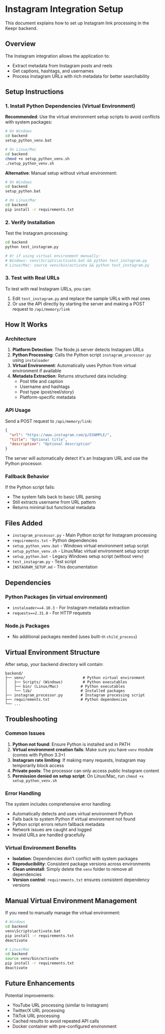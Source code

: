 # Instagram Integration Setup

This document explains how to set up Instagram link processing in the Keepr backend.

## Overview

The Instagram integration allows the application to:
- Extract metadata from Instagram posts and reels
- Get captions, hashtags, and usernames
- Process Instagram URLs with rich metadata for better searchability

## Setup Instructions

### 1. Install Python Dependencies (Virtual Environment)

**Recommended**: Use the virtual environment setup scripts to avoid conflicts with system packages:

```bash
# On Windows
cd backend
setup_python_venv.bat

# On Linux/Mac
cd backend
chmod +x setup_python_venv.sh
./setup_python_venv.sh
```

**Alternative**: Manual setup without virtual environment:
```bash
# On Windows
cd backend
setup_python.bat

# On Linux/Mac
cd backend
pip install -r requirements.txt
```

### 2. Verify Installation

Test the Instagram processing:

```bash
cd backend
python test_instagram.py

# Or if using virtual environment manually:
# Windows: venv\Scripts\activate.bat && python test_instagram.py
# Linux/Mac: source venv/bin/activate && python test_instagram.py
```

### 3. Test with Real URLs

To test with real Instagram URLs, you can:

1. Edit `test_instagram.py` and replace the sample URLs with real ones
2. Or use the API directly by starting the server and making a POST request to `/api/memory/link`

## How It Works

### Architecture

1. **Platform Detection**: The Node.js server detects Instagram URLs
2. **Python Processing**: Calls the Python script `instagram_processor.py` using `instaloader`
3. **Virtual Environment**: Automatically uses Python from virtual environment if available
4. **Metadata Extraction**: Returns structured data including:
   - Post title and caption
   - Username and hashtags
   - Post type (post/reel/story)
   - Platform-specific metadata

### API Usage

Send a POST request to `/api/memory/link`:

```json
{
  "url": "https://www.instagram.com/p/EXAMPLE/",
  "title": "Optional title",
  "description": "Optional description"
}
```

The server will automatically detect it's an Instagram URL and use the Python processor.

### Fallback Behavior

If the Python script fails:
- The system falls back to basic URL parsing
- Still extracts username from URL pattern
- Returns minimal but functional metadata

## Files Added

- `instagram_processor.py` - Main Python script for Instagram processing
- `requirements.txt` - Python dependencies
- `setup_python_venv.bat` - Windows virtual environment setup script
- `setup_python_venv.sh` - Linux/Mac virtual environment setup script
- `setup_python.bat` - Legacy Windows setup script (without venv)
- `test_instagram.py` - Test script
- `INSTAGRAM_SETUP.md` - This documentation

## Dependencies

### Python Packages (in virtual environment)
- `instaloader==4.10.3` - For Instagram metadata extraction
- `requests==2.31.0` - For HTTP requests

### Node.js Packages
- No additional packages needed (uses built-in `child_process`)

## Virtual Environment Structure

After setup, your backend directory will contain:
```
backend/
├── venv/                          # Python virtual environment
│   ├── Scripts/ (Windows)         # Python executables
│   ├── bin/ (Linux/Mac)          # Python executables
│   └── lib/                      # Installed packages
├── instagram_processor.py        # Instagram processing script
├── requirements.txt              # Python dependencies
└── ...
```

## Troubleshooting

### Common Issues

1. **Python not found**: Ensure Python is installed and in PATH
2. **Virtual environment creation fails**: Make sure you have `venv` module (comes with Python 3.3+)
3. **Instagram rate limiting**: If making many requests, Instagram may temporarily block access
4. **Private posts**: The processor can only access public Instagram content
5. **Permission denied on setup script**: On Linux/Mac, run `chmod +x setup_python_venv.sh`

### Error Handling

The system includes comprehensive error handling:
- Automatically detects and uses virtual environment Python
- Falls back to system Python if virtual environment not found
- Python script errors return fallback metadata
- Network issues are caught and logged
- Invalid URLs are handled gracefully

### Virtual Environment Benefits

- **Isolation**: Dependencies don't conflict with system packages
- **Reproducibility**: Consistent package versions across environments
- **Clean uninstall**: Simply delete the `venv` folder to remove all dependencies
- **Version control**: `requirements.txt` ensures consistent dependency versions

## Manual Virtual Environment Management

If you need to manually manage the virtual environment:

```bash
# Windows
cd backend
venv\Scripts\activate.bat
pip install -r requirements.txt
deactivate

# Linux/Mac
cd backend
source venv/bin/activate
pip install -r requirements.txt
deactivate
```

## Future Enhancements

Potential improvements:
- YouTube URL processing (similar to Instagram)
- Twitter/X URL processing
- TikTok URL processing
- Cached results to avoid repeated API calls
- Docker container with pre-configured environment 
